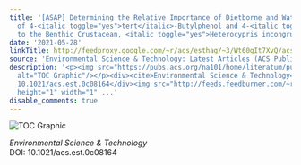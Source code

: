 ```yaml
---
title: '[ASAP] Determining the Relative Importance of Dietborne and Waterborne Toxicity
  of 4-<italic toggle="yes">tert</italic>-Butylphenol and 4-<italic toggle="yes">tert</italic>-Octylphenol
  to the Benthic Crustacean, <italic toggle="yes">Heterocypris incongruens</italic>'
date: '2021-05-28'
linkTitle: http://feedproxy.google.com/~r/acs/esthag/~3/Wt60gIt7XvQ/acs.est.0c08164
source: 'Environmental Science & Technology: Latest Articles (ACS Publications)'
description: '<p><img src="https://pubs.acs.org/na101/home/literatum/publisher/achs/journals/content/esthag/0/esthag.ahead-of-print/acs.est.0c08164/20210528/images/medium/es0c08164_0008.gif"
  alt="TOC Graphic"/></p><div><cite>Environmental Science & Technology</cite></div><div>DOI:
  10.1021/acs.est.0c08164</div><img src="http://feeds.feedburner.com/~r/acs/esthag/~4/Wt60gIt7XvQ"
  height="1" width="1" ...'
disable_comments: true
---
```

<p><img src="https://pubs.acs.org/na101/home/literatum/publisher/achs/journals/content/esthag/0/esthag.ahead-of-print/acs.est.0c08164/20210528/images/medium/es0c08164_0008.gif" alt="TOC Graphic"/></p><div><cite>Environmental Science & Technology</cite></div><div>DOI: 10.1021/acs.est.0c08164</div><img src="http://feeds.feedburner.com/~r/acs/esthag/~4/Wt60gIt7XvQ" height="1" width="1" ...